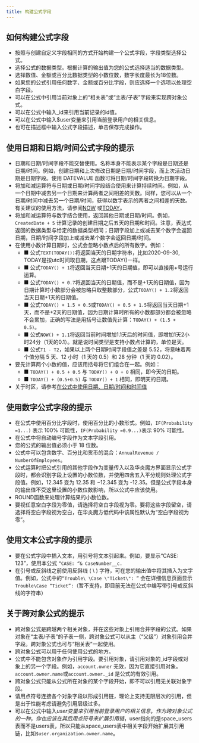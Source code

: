 ```yaml
---
title: 构建公式字段
---
```


## 如何构建公式字段

- 按照与创建自定义字段相同的方式开始构建一个公式字段，字段类型选择公式。
- 选择公式的数据类型。根据计算的输出值为您的公式选择适当的数据类型。
- 选择数值、金额或百分比数据类型的小数位数，数字长度最长为18位数。
- 如果您的公式引用任何数字、金额或百分比字段，则应选择一个选项以处理空白字段。
- 可以在公式中引用当前对象上的“相关表”或“主表/子表”字段来实现跨对象公式。
- 可以在公式中输入_id来引用当前记录的id值。
- 可以在公式中输入$user变量来引用当前登录用户的相关信息。
- 也可在描述框中输入公式字段描述，单击保存完成操作。

## 使用日期和日期/时间公式字段的提示

- 日期和日期/时间字段不能交替使用。名称本身不能表示某个字段是日期还是日期/时间。例如，创建日期和上次修改日期是日期/时间字段，而上次活动日期是日期字段。使用 DATEVALUE 函数可将日期/时间字段转换为日期字段。
- 将加和减运算符与日期或日期/时间字段结合使用来计算持续时间。例如，从一个日期中减去另一个日期来计算两者之间相差的天数。同样，您可以从一个日期/时间中减去另一个日期/时间，获得以数字表示的两者之间相差的天数。有关建议的使用方法，请参阅[NOW](/help/formula/date#now) 或[TODAY](/help/formula/date#today)。
- 将加和减运算符与数字结合使用，返回其他日期或日期/时间。例如，`CreatedDate + 5` 计算记录的创建日期之后五天的日期和时间。注意，表达式返回的数据类型与给定的数据类型相同；日期字段加上或减去某个数字会返回日期，日期/时间字段加上或减去某个数字会返回日期/时间。
- 在使用小数计算日期时，公式会忽略小数点后的所有数字。例如：
   - ■ 公式`TEXT(TODAY())`将返回当天的日期字符串，比如2020-09-30, TODAY是按utc时间取日期，这点跟TODAY()一样。
   - ■ 公式`TODAY() + 1`将返回当天日期+1天的日期值，即可以直接用+号运行运算。
   - ■ 公式`TODAY() + 0.7`将返回当天的日期值，而不是+1天的日期值，因为日期计算时小数部分会被忽略只取整数部分，公式`TODAY() + 1.2`将返回当天日期+1天的日期值。
   - ■ 公式`TODAY() + 1.5 + 0.5`或`TODAY() + 0.5 + 1.5`将返回当天日期+1天，而不是+2天的日期值，因为日期计算时所有的小数都部分都会被忽略不会累加，正确的写法是用括号让数值先计算：`TODAY() + (1.5 + 0.5)`。
   - ■ 公式`NOW() + 1.1`将返回当前时间增加1.1天后的时间值，即增加1天2小时24分（1天的0.1）。就是说时间类型是支持小数点计算的，单位是天。
   - ■ 公式`T1 - T2`，如果以上两个日期时间字段值之差是 5.52，将意味着两个值分隔 5 天、12 小时（1 天的 0.5）和 28 分钟（1 天的 0.02）。
- 要先计算两个小数的值，应该用括号将它们组合在一起。例如：
   - ■ `TODAY() + 0.5 + 0.5` 与 `TODAY() + 0 + 0` 相同，即今天的日期。
   - ■ `TODAY() + (0.5+0.5)` 与 `TODAY() + 1` 相同，即明天的日期。
- 关于时区，请参考[在公式中使用日期、日期/时间和时间值](/help/formula/date#在公式中使用日期、日期/时间和时间值)

## 使用数字公式字段的提示

- 在公式中使用百分比字段时，使用百分比的小数形式。例如，`IF(Probability =1...)` 表示 100% 可能性，`IF(Probability =0.9...)`表示 90% 可能性。
- 在公式中将自动编号字段作为文本字段引用。
- 您的公式的输出值必须小于 18 位数。
- 公式中可以包含数字、百分比和货币的混合：`AnnualRevenue / NumberOfEmployees`。
- 公式运算时把公式引用的其他字段作为变量传入以及华炎魔方界面显示公式字段时，都会识别字段上设置的小数位数，并使用四舍五入平分规则处理公式字段值。例如，12.345 变为 12.35 和 −12.345 变为 -12.35。但是公式字段本身的输出值不受这里设置的小数位数影响，所以公式中应该使用。
- ROUND函数来处理计算结果的小数位数。
- 要视任意空白字段为零值，请选择将空白字段视为零。要将这些字段留空，请选择将空白字段视为空白，在华炎魔方低代码中该属性默认为“空白字段视为零”。

## 使用文本公式字段的提示

- 要在公式字段中插入文本，用引号将文本引起来。例如，要显示“CASE: 123”，使用本公式 `“CASE: “& CaseNumber__c.`
- 在引号或反斜线之前使用反斜线 ( \ ) 字符，可在您的输出值中将其插入为文字值。例如，公式中的`“Trouble\ \Case \"Ticket\": ”` 会在详细信息页面显示 `Trouble\Case “Ticket”:`（暂不支持，即目前无法在公式中编写带引号或反斜线的字符串）

## 关于跨对象公式的提示

- 跨对象公式是跨越两个相关对象，并在这些对象上引用合并字段的公式。如果对象在“主表/子表”的子表一侧，跨对象公式可以从主（“父级”）对象引用合并字段。跨对象公式也可与“相关表”一起使用。
- 跨对象公式可以用于任何使用公式的地方。
- 公式中不能包含对象作为引用字段。要引用对象，请引用对象的_id字段或对象上的另一个字段。例如，`account.owner` 无效，因为它直接引用对象。`account.owner.name`或`account.owner._id` 是公式的有效引用。
- 跨对象公式只能从公式所在对象的某个字段开始，即不可以引用无关联对象字段。
- 请用点符号连接各个对象字段以形成引用链，理论上支持无限层次的引用，但是出于性能考虑请避免引用层级过多。
- 可以在公式中输入$user变量来引用当前登录用户的相关信息，作为跨对象公式的一种，你也应该在其后用点符号来扩展引用链，$user指向的是space_users表而不是users表，所以只能从space_users表中相关字段开始扩展其引用链，比如`$user.organization.owner.name`。
